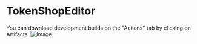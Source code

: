 # TokenShopEditor

You can download development builds on the "Actions" tab by clicking on Artifacts.
![image](https://user-images.githubusercontent.com/25465545/69102629-42fae380-0a63-11ea-9d50-88fb26cf14c8.png)
